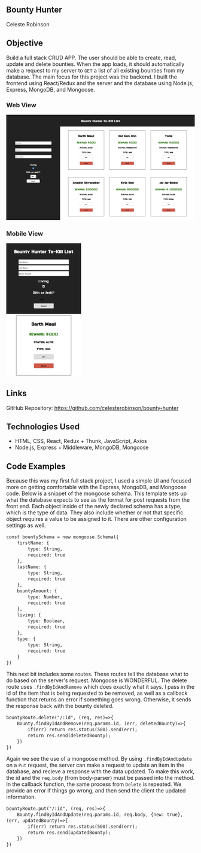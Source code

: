 ## Bounty Hunter

Celeste Robinson

## Objective

Build a full stack CRUD APP. The user should be able to create, read, update and delete bounties. When the app loads, it should automatically make a request to my server to ```GET``` a list of all existing bounties from my database. The main focus for this project was the backend. I built the frontend using React/Redux and the server and the database using Node.js, Express, MongoDB, and Mongoose.

### Web View
![Web View](screenshots/web-view.png)

### Mobile View
<img src="screenshots/mobile-view.png" width="200px" height="auto">

## Links

GitHub Repository: https://github.com/celesterobinson/bounty-hunter

## Technologies Used
* HTML, CSS, React, Redux + Thunk, JavaScript, Axios
* Node.js, Express + Middleware, MongoDB, Mongoose

## Code Examples

Because this was my first full stack project, I used a simple UI and focused more on getting comfortable with the Express, MongoDB, and Mongoose code. Below is a snippet of the mongoose schema. This template sets up what the database expects to see as the format for post requests from the front end. Each object inside of the newly declared schema has a type, which is the type of data. They also include whether or not that specific object requires a value to be assigned to it. There are other configuration settings as well.

```
const bountySchema = new mongoose.Schema({
    firstName: {
        type: String,
        required: true
    },
    lastName: {
        type: String,
        required: true
    },
    bountyAmount: {
        type: Number,
        required: true
    },
    living: {
        type: Boolean,
        required: true
    }, 
    type: {
        type: String,
        required: true
    }
})
```

This next bit includes some routes. These routes tell the database what to do based on the server's request. Mongoose is WONDERFUL. The delete route uses ```.findByIdAndRemove``` which does exactly what it says. I pass in the id of the item that is being requested to be removed, as well as a callback function that returns an error if something goes wrong. Otherwise, it sends the response back with the bounty deleted.

```
bountyRoute.delete("/:id", (req, res)=>{
    Bounty.findByIdAndRemove(req.params.id, (err, deletedBounty)=>{
        if(err) return res.status(500).send(err);
        return res.send(deletedBounty);
    })
})
```

Again we see the use of a mongoose method. By using ```.findByIdAndUpdate``` on a ```Put``` request, the server can make a request to update an item in the database, and recieve a response with the data updated. To make this work, the id and the ```req.body``` (from body-parser) must be passed into the method. In the callback function, the same process from ```Delete``` is repeated. We provide an error if things go wrong, and then send the client the updated information.
```
bountyRoute.put("/:id", (req, res)=>{
    Bounty.findByIdAndUpdate(req.params.id, req.body, {new: true}, (err, updatedBounty)=>{
        if(err) return res.status(500).send(err);
        return res.send(updatedBounty);
    })
})
```